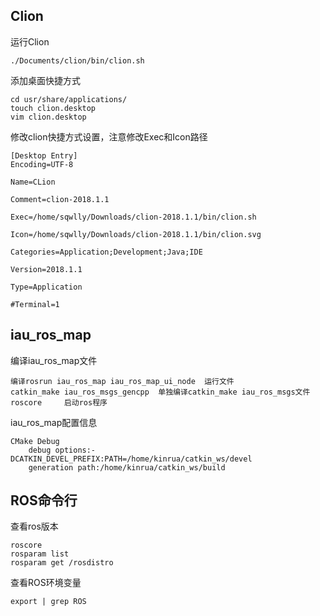 ## Clion

运行Clion

```
./Documents/clion/bin/clion.sh
```



添加桌面快捷方式

```
cd usr/share/applications/ 
touch clion.desktop
vim clion.desktop
```



修改clion快捷方式设置，注意修改Exec和Icon路径

```
[Desktop Entry]
Encoding=UTF-8

Name=CLion

Comment=clion-2018.1.1

Exec=/home/sqwlly/Downloads/clion-2018.1.1/bin/clion.sh

Icon=/home/sqwlly/Downloads/clion-2018.1.1/bin/clion.svg

Categories=Application;Development;Java;IDE

Version=2018.1.1

Type=Application

#Terminal=1
```

## iau_ros_map

编译iau_ros_map文件

```
编译rosrun iau_ros_map iau_ros_map_ui_node  运行文件
catkin_make iau_ros_msgs_gencpp  单独编译catkin_make iau_ros_msgs文件
roscore		启动ros程序
```



iau_ros_map配置信息

```
CMake Debug
	debug options:-DCATKIN_DEVEL_PREFIX:PATH=/home/kinrua/catkin_ws/devel
	generation path:/home/kinrua/catkin_ws/build
```



## ROS命令行

查看ros版本

```
roscore
rosparam list
rosparam get /rosdistro
```



查看ROS环境变量

```
export | grep ROS
```